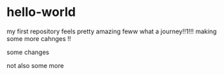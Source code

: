 # hello-world
my first repository
feels pretty amazing 
feww what a journey!!1!!!
making some more cahnges !!

some changes

not also some more
